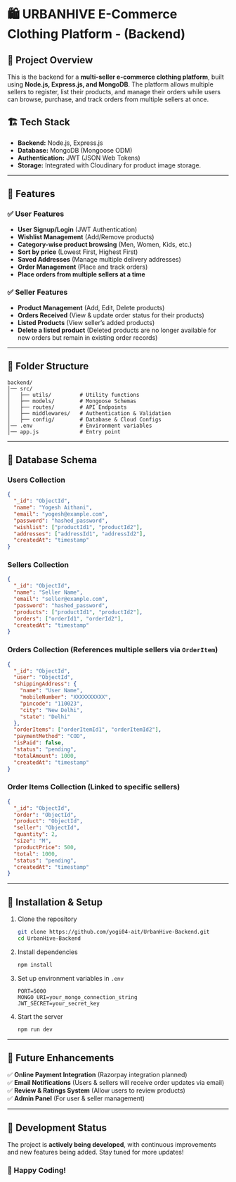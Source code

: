 # 🛍️ URBANHIVE E-Commerce Clothing Platform - (Backend)

## 📌 Project Overview

This is the backend for a **multi-seller e-commerce clothing platform**, built using **Node.js, Express.js, and MongoDB**. The platform allows multiple sellers to register, list their products, and manage their orders while users can browse, purchase, and track orders from multiple sellers at once.

## 🏗️ Tech Stack

- **Backend:** Node.js, Express.js
- **Database:** MongoDB (Mongoose ODM)
- **Authentication:** JWT (JSON Web Tokens)
- **Storage:** Integrated with Cloudinary for product image storage.

---

## 🚀 Features

### ✅ User Features

- **User Signup/Login** (JWT Authentication)
- **Wishlist Management** (Add/Remove products)
- **Category-wise product browsing** (Men, Women, Kids, etc.)
- **Sort by price** (Lowest First, Highest First)
- **Saved Addresses** (Manage multiple delivery addresses)
- **Order Management** (Place and track orders)
- **Place orders from multiple sellers at a time**

### ✅ Seller Features

- **Product Management** (Add, Edit, Delete products)
- **Orders Received** (View & update order status for their products)
- **Listed Products** (View seller’s added products)
- **Delete a listed product** (Deleted products are no longer available for new orders but remain in existing order records)

---

## 📂 Folder Structure

```
backend/
│── src/
│   ├── utils/         # Utility functions
│   ├── models/        # Mongoose Schemas
│   ├── routes/        # API Endpoints
│   ├── middlewares/   # Authentication & Validation
│   ├── config/        # Database & Cloud Configs
│── .env               # Environment variables
│── app.js             # Entry point
```

---

## 📌 Database Schema

### **Users Collection**

```json
{
  "_id": "ObjectId",
  "name": "Yogesh Aithani",
  "email": "yogesh@example.com",
  "password": "hashed_password",
  "wishlist": ["productId1", "productId2"],
  "addresses": ["addressId1", "addressId2"],
  "createdAt": "timestamp"
}
```

### **Sellers Collection**

```json
{
  "_id": "ObjectId",
  "name": "Seller Name",
  "email": "seller@example.com",
  "password": "hashed_password",
  "products": ["productId1", "productId2"],
  "orders": ["orderId1", "orderId2"],
  "createdAt": "timestamp"
}
```

### **Orders Collection** (References multiple sellers via `OrderItem`)

```json
{
  "_id": "ObjectId",
  "user": "ObjectId",
  "shippingAddress": {
    "name": "User Name",
    "mobileNumber": "XXXXXXXXXX",
    "pincode": "110023",
    "city": "New Delhi",
    "state": "Delhi"
  },
  "orderItems": ["orderItemId1", "orderItemId2"],
  "paymentMethod": "COD",
  "isPaid": false,
  "status": "pending",
  "totalAmount": 1000,
  "createdAt": "timestamp"
}
```

### **Order Items Collection** (Linked to specific sellers)

```json
{
  "_id": "ObjectId",
  "order": "ObjectId",
  "product": "ObjectId",
  "seller": "ObjectId",
  "quantity": 2,
  "size": "M",
  "productPrice": 500,
  "total": 1000,
  "status": "pending",
  "createdAt": "timestamp"
}
```

---

## 🔧 Installation & Setup

1. Clone the repository
   ```sh
   git clone https://github.com/yogi04-ait/UrbanHive-Backend.git
   cd UrbanHive-Backend
   ```
2. Install dependencies
   ```sh
   npm install
   ```
3. Set up environment variables in `.env`
   ```env
   PORT=5000
   MONGO_URI=your_mongo_connection_string
   JWT_SECRET=your_secret_key
   ```
4. Start the server
   ```sh
   npm run dev
   ```

---

## 📌 Future Enhancements

✅ **Online Payment Integration** (Razorpay integration planned)  
✅ **Email Notifications** (Users & sellers will receive order updates via email)  
✅ **Review & Ratings System** (Allow users to review products)  
✅ **Admin Panel** (For user & seller management)

---

## 🚧 Development Status

The project is **actively being developed**, with continuous improvements and new features being added. Stay tuned for more updates!

### 🚀 Happy Coding!

